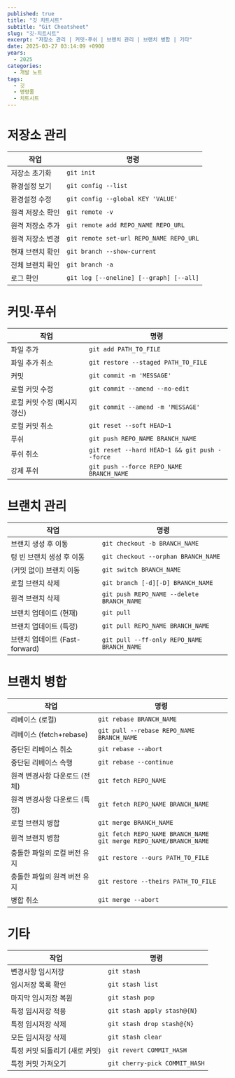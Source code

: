 ```yaml
---
published: true
title: "깃 치트시트"
subtitle: "Git Cheatsheet"
slug: "깃-치트시트"
excerpt: "저장소 관리 | 커밋·푸쉬 | 브랜치 관리 | 브랜치 병합 | 기타"
date: 2025-03-27 03:14:09 +0900
years:
  - 2025
categories:
  - 개발 노트
tags:
  - 깃
  - 명령줄  
  - 치트시트  
---
```

# 저장소 관리

| 작업 | 명령 |
|---|---|
| 저장소 초기화 |  `git init` |
| 환경설정 보기 |  `git config --list` |
| 환경설정 수정 |  `git config --global KEY 'VALUE'` |
| 원격 저장소 확인 |  `git remote -v` |
| 원격 저장소 추가 |  `git remote add REPO_NAME REPO_URL` |
| 원격 저장소 변경 |  `git remote set-url REPO_NAME REPO_URL` |
| 현재 브랜치 확인 |  `git branch --show-current` |
| 전체 브랜치 확인 |  `git branch -a` |
| 로그 확인 | `git log [--oneline] [--graph] [--all]` |

# 커밋·푸쉬

| 작업 | 명령 |
|---|---|
| 파일 추가 |  `git add PATH_TO_FILE` |
| 파일 추가 취소 |  `git restore --staged PATH_TO_FILE` |
| 커밋 |  `git commit -m 'MESSAGE'` |
| 로컬 커밋 수정 |  `git commit --amend --no-edit` |
| 로컬 커밋 수정 (메시지 갱신) |  `git commit --amend -m 'MESSAGE'` |
| 로컬 커밋 취소 |  `git reset --soft HEAD~1` |
| 푸쉬 |  `git push REPO_NAME BRANCH_NAME` |
| 푸쉬 취소 |  `git reset --hard HEAD~1 && git push --force` |
| 강제 푸쉬 |  `git push --force REPO_NAME BRANCH_NAME` |

# 브랜치 관리

| 작업 | 명령 |
|---|---|
| 브랜치 생성 후 이동 |  `git checkout -b BRANCH_NAME` |
| 텅 빈 브랜치 생성 후 이동 |  `git checkout --orphan BRANCH_NAME` |
| (커밋 없이) 브랜치 이동 |  `git switch BRANCH_NAME` |
| 로컬 브랜치 삭제 |  `git branch [-d][-D] BRANCH_NAME` |
| 원격 브랜치 삭제 |  `git push REPO_NAME --delete BRANCH_NAME` |
| 브랜치 업데이트 (현재) |  `git pull` |
| 브랜치 업데이트 (특정) |  `git pull REPO_NAME BRANCH_NAME` |
| 브랜치 업데이트 (Fast-forward) |  `git pull --ff-only REPO_NAME BRANCH_NAME` |

# 브랜치 병합

| 작업 | 명령 |
|---|---|
| 리베이스 (로컬) | `git rebase BRANCH_NAME` |
| 리베이스 (fetch+rebase) | `git pull --rebase REPO_NAME BRANCH_NAME` |
| 중단된 리베이스 취소 | `git rebase --abort` |
| 중단된 리베이스 속행 | `git rebase --continue` |
| 원격 변경사항 다운로드 (전체) | `git fetch REPO_NAME` |
| 원격 변경사항 다운로드 (특정) | `git fetch REPO_NAME BRANCH_NAME` |
| 로컬 브랜치 병합 | `git merge BRANCH_NAME` |
| 원격 브랜치 병합 | `git fetch REPO_NAME BRANCH_NAME`<br>`git merge REPO_NAME/BRANCH_NAME` |
| 충돌한 파일의 로컬 버전 유지 | `git restore --ours PATH_TO_FILE` |
| 충돌한 파일의 원격 버전 유지 | `git restore --theirs PATH_TO_FILE` |
| 병합 취소 | `git merge --abort` |

# 기타

| 작업 | 명령 |
|---|---|
| 변경사항 임시저장 | `git stash` |
| 임시저장 목록 확인 | `git stash list` |
| 마지막 임시저장 복원 | `git stash pop` |
| 특정 임시저장 적용 | `git stash apply stash@{N}` |
| 특정 임시저장 삭제 | `git stash drop stash@{N}` |
| 모든 임시저장 삭제 | `git stash clear` |
| 특정 커밋 되돌리기 (새로 커밋) | `git revert COMMIT_HASH` |
| 특정 커밋 가져오기 | `git cherry-pick COMMIT_HASH` |